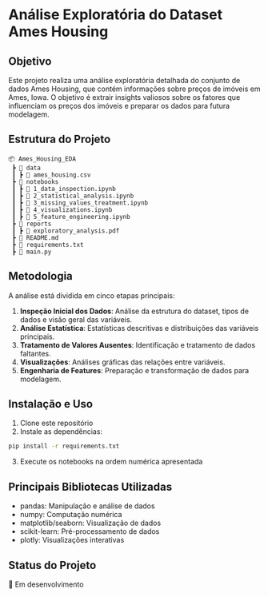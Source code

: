 # Análise Exploratória do Dataset Ames Housing

## Objetivo
Este projeto realiza uma análise exploratória detalhada do conjunto de dados Ames Housing, que contém informações sobre preços de imóveis em Ames, Iowa. O objetivo é extrair insights valiosos sobre os fatores que influenciam os preços dos imóveis e preparar os dados para futura modelagem.

## Estrutura do Projeto
```
📦 Ames_Housing_EDA
 ┣ 📂 data
 ┃ ┣ 📄 ames_housing.csv
 ┣ 📂 notebooks
 ┃ ┣ 📄 1_data_inspection.ipynb
 ┃ ┣ 📄 2_statistical_analysis.ipynb
 ┃ ┣ 📄 3_missing_values_treatment.ipynb
 ┃ ┣ 📄 4_visualizations.ipynb
 ┃ ┣ 📄 5_feature_engineering.ipynb
 ┣ 📂 reports
 ┃ ┣ 📄 exploratory_analysis.pdf
 ┣ 📄 README.md
 ┣ 📄 requirements.txt
 ┣ 📄 main.py
```

## Metodologia
A análise está dividida em cinco etapas principais:

1. **Inspeção Inicial dos Dados**: Análise da estrutura do dataset, tipos de dados e visão geral das variáveis.
2. **Análise Estatística**: Estatísticas descritivas e distribuições das variáveis principais.
3. **Tratamento de Valores Ausentes**: Identificação e tratamento de dados faltantes.
4. **Visualizações**: Análises gráficas das relações entre variáveis.
5. **Engenharia de Features**: Preparação e transformação de dados para modelagem.

## Instalação e Uso
1. Clone este repositório
2. Instale as dependências:
```bash
pip install -r requirements.txt
```
3. Execute os notebooks na ordem numérica apresentada

## Principais Bibliotecas Utilizadas
- pandas: Manipulação e análise de dados
- numpy: Computação numérica
- matplotlib/seaborn: Visualização de dados
- scikit-learn: Pré-processamento de dados
- plotly: Visualizações interativas

## Status do Projeto
🚧 Em desenvolvimento
